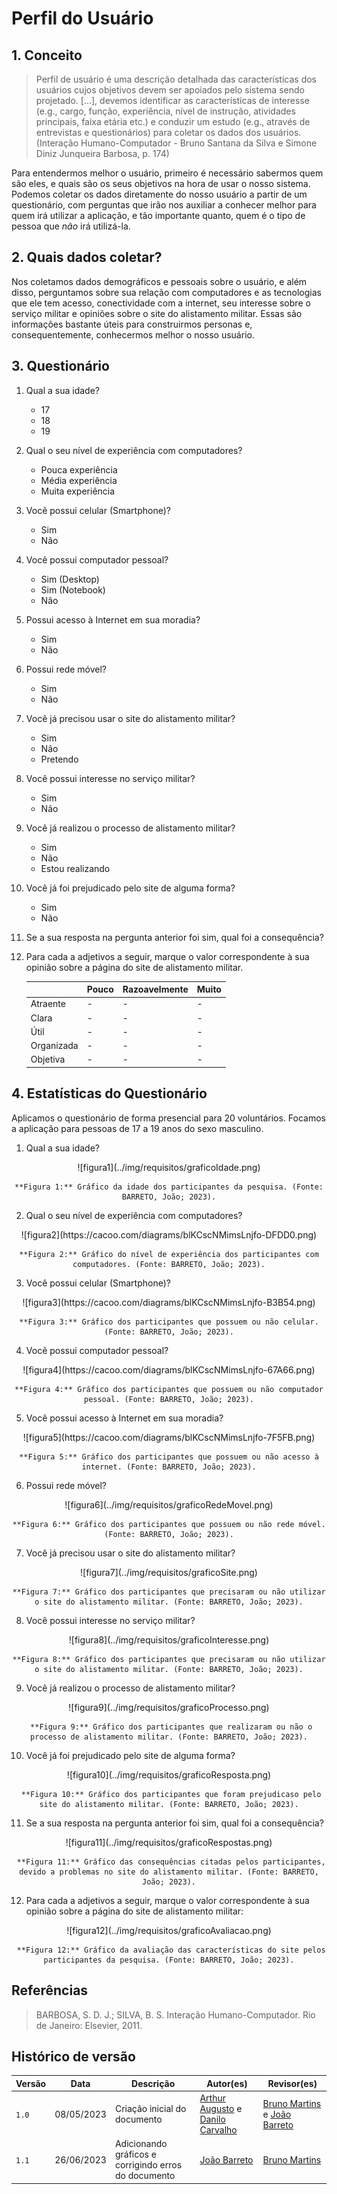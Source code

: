 # Perfil do Usuário

## 1. Conceito

> Perfil de usuário é uma descrição detalhada das características dos usuários cujos objetivos devem ser apoiados pelo sistema sendo projetado. [...], devemos identificar as características de interesse (e.g., cargo, função, experiência, nível de instrução, atividades principais, faixa etária etc.) e conduzir um estudo (e.g., através de entrevistas e questionários) para coletar os dados dos usuários. (Interação Humano-Computador - Bruno Santana da Silva e Simone Diniz Junqueira Barbosa, p. 174)

Para entendermos melhor o usuário, primeiro é necessário sabermos quem são eles, e quais são os seus objetivos na hora de usar o nosso sistema. Podemos coletar os dados diretamente do nosso usuário a partir de um questionário, com perguntas que irão nos auxiliar a conhecer melhor para quem irá utilizar a aplicação, e tão importante quanto, quem é o tipo de pessoa que *não* irá utilizá-la.



## 2. Quais dados coletar?

Nos coletamos dados demográficos e pessoais sobre o usuário, e além disso, perguntamos sobre sua relação com computadores e as tecnologias que ele tem acesso, conectividade com a internet, seu interesse sobre o serviço militar e opiniões sobre o site do alistamento militar. Essas são informações bastante úteis para construirmos personas e, consequentemente, conhecermos melhor o nosso usuário.

## 3. Questionário

1. Qual a sua idade?
    - 17
    - 18
    - 19


3. Qual o seu nível de experiência com computadores?
    - Pouca experiência
    - Média experiência
    - Muita experiência

4. Você possui celular (Smartphone)?
    - Sim
    - Não

5. Você possui computador pessoal?
    - Sim (Desktop)
    - Sim (Notebook)
    - Não

6. Possui acesso à Internet em sua moradia?
    - Sim
    - Não

7. Possui rede móvel?
    - Sim
    - Não

8. Você já precisou usar o site do alistamento militar?
    - Sim
    - Não
    - Pretendo

9. Você possui interesse no serviço militar?
    - Sim
    - Não

10. Você já realizou o processo de alistamento militar?
    - Sim
    - Não
    - Estou realizando

11. Você já foi prejudicado pelo site de alguma forma?
    - Sim
    - Não

12. Se a sua resposta na pergunta anterior foi sim, qual foi a consequência?

13. Para cada a adjetivos a seguir, marque o valor correspondente à sua opinião sobre a página do site de alistamento militar.

    |            | Pouco | Razoavelmente | Muito |
    | ---------- | ----- | ------------- | ----- |
    | Atraente   | - | -           | -   |
    | Clara      | - | -           | -   |
    | Útil       | - | -           | -   |
    | Organizada | -   | -           | -   |
    | Objetiva   | -   | -           | -   |

## 4. Estatísticas do Questionário

Aplicamos o questionário de forma presencial para 20 voluntários. Focamos a aplicação para pessoas de 17 a 19 anos do sexo masculino.

1. Qual a sua idade?
<center>
    ![figura1](../img/requisitos/graficoIdade.png)
    
    **Figura 1:** Gráfico da idade dos participantes da pesquisa. (Fonte: BARRETO, João; 2023).
</center>


2. Qual o seu nível de experiência com computadores?
<center>
    ![figura2](https://cacoo.com/diagrams/blKCscNMimsLnjfo-DFDD0.png)

    **Figura 2:** Gráfico do nível de experiência dos participantes com computadores. (Fonte: BARRETO, João; 2023).
</center>

3. Você possui celular (Smartphone)?
<center>
    ![figura3](https://cacoo.com/diagrams/blKCscNMimsLnjfo-B3B54.png)

    **Figura 3:** Gráfico dos participantes que possuem ou não celular. (Fonte: BARRETO, João; 2023).
</center>

4. Você possui computador pessoal?
<center>
    ![figura4](https://cacoo.com/diagrams/blKCscNMimsLnjfo-67A66.png)

    **Figura 4:** Gráfico dos participantes que possuem ou não computador pessoal. (Fonte: BARRETO, João; 2023).
</center>

5. Você possui acesso à Internet em sua moradia?
<center>
    ![figura5](https://cacoo.com/diagrams/blKCscNMimsLnjfo-7F5FB.png)

    **Figura 5:** Gráfico dos participantes que possuem ou não acesso à internet. (Fonte: BARRETO, João; 2023).
</center>

6. Possui rede móvel?
<center>
    ![figura6](../img/requisitos/graficoRedeMovel.png)

    **Figura 6:** Gráfico dos participantes que possuem ou não rede móvel. (Fonte: BARRETO, João; 2023).
</center>

7. Você já precisou usar o site do alistamento militar?
<center>
    ![figura7](../img/requisitos/graficoSite.png)

    **Figura 7:** Gráfico dos participantes que precisaram ou não utilizar o site do alistamento militar. (Fonte: BARRETO, João; 2023).
</center>

8. Você possui interesse no serviço militar?
<center>
    ![figura8](../img/requisitos/graficoInteresse.png)

    **Figura 8:** Gráfico dos participantes que precisaram ou não utilizar o site do alistamento militar. (Fonte: BARRETO, João; 2023).
</center>

9. Você já realizou o processo de alistamento militar?
<center>
    ![figura9](../img/requisitos/graficoProcesso.png)

     **Figura 9:** Gráfico dos participantes que realizaram ou não o processo de alistamento militar. (Fonte: BARRETO, João; 2023).
</center>

10. Você já foi prejudicado pelo site de alguma forma?
<center>
    ![figura10](../img/requisitos/graficoResposta.png)

     **Figura 10:** Gráfico dos participantes que foram prejudicaso pelo site do alistamento militar. (Fonte: BARRETO, João; 2023).
</center>

11. Se a sua resposta na pergunta anterior foi sim, qual foi a consequência?
<center>
    ![figura11](../img/requisitos/graficoRespostas.png)

     **Figura 11:** Gráfico das consequências citadas pelos participantes, devido a problemas no site do alistamento militar. (Fonte: BARRETO, João; 2023).
</center>

12. Para cada a adjetivos a seguir, marque o valor correspondente à sua opinião sobre a página do site de alistamento militar:
<center>
    ![figura12](../img/requisitos/graficoAvaliacao.png)

     **Figura 12:** Gráfico da avaliação das características do site pelos participantes da pesquisa. (Fonte: BARRETO, João; 2023).
</center>

## Referências 
>BARBOSA, S. D. J.; SILVA, B. S. Interação Humano-Computador. Rio de Janeiro: Elsevier, 2011.

## Histórico de versão
| Versão | Data | Descrição | Autor(es) | Revisor(es) |
| --- | --- | --- | --- | --- |
|  `1.0`   | 08/05/2023 | Criação inicial do documento | [Arthur Augusto](https://github.com/arthur-augusto) e [Danilo Carvalho](https://github.com/Danilo-Carvalho-Antunes) | [Bruno Martins](https://github.com/gitbmvb) e [João Barreto](https://github.com/JoaoBarreto03) |
|  `1.1`   | 26/06/2023 | Adicionando gráficos e corrigindo erros do documento | [João Barreto](https://github.com/JoaoBarreto03) | [Bruno Martins](https://github.com/gitbmvb)|